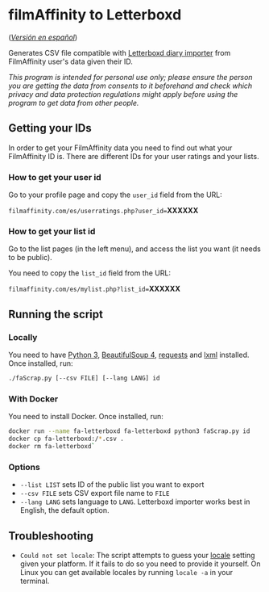 # filmAffinity to Letterboxd

(_[Versión en español](README_es.md)_)

Generates CSV file compatible with
[Letterboxd diary importer](https://letterboxd.com/about/importing-data/) from
FilmAffinity user's data given their ID.

_This program is intended for personal use only; please ensure the person you
are getting the data from consents to it beforehand and check which privacy and
data protection regulations might apply before using the program to get data
from other people._

## Getting your IDs

In order to get your FilmAffinity data you need to find out what your
FilmAffinity ID is. There are different IDs for your user ratings and your
lists.

### How to get your user id

Go to your profile page and copy the `user_id` field from the URL:

`filmaffinity.com/es/userratings.php?user_id=`**XXXXXX**

### How to get your list id

Go to the list pages (in the left menu), and access the list you want (it needs
to be public).

You need to copy the `list_id` field from the URL:

`filmaffinity.com/es/mylist.php?list_id=`**XXXXXX**

## Running the script

### Locally

You need to have [Python 3](https://www.python.org/downloads),
[BeautifulSoup 4](https://www.crummy.com/software/BeautifulSoup/bs4/doc/#installing-beautiful-soup),
[requests](https://requests.readthedocs.io/en/master/) and
[lxml](https://lxml.de/) installed. Once installed, run:

```sh
./faScrap.py [--csv FILE] [--lang LANG] id
```

### With Docker

You need to install Docker. Once installed, run:

```sh
docker run --name fa-letterboxd fa-letterboxd python3 faScrap.py id
docker cp fa-letterboxd:/*.csv .
docker rm fa-letterboxd`
```

### Options

- `--list LIST` sets ID of the public list you want to export
- `--csv FILE` sets CSV export file name to `FILE`
- `--lang LANG` sets language to `LANG`. Letterboxd importer works best in
  English, the default option.

## Troubleshooting

- `Could not set locale`: The script attempts to guess your
  [locale](<https://en.wikipedia.org/wiki/Locale_(computer_software)>) setting
  given your platform. If it fails to do so you need to provide it yourself. On
  Linux you can get available locales by running `locale -a` in your terminal.
